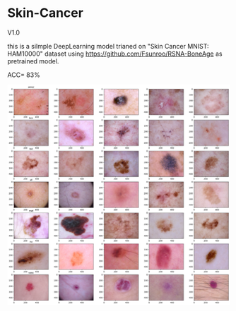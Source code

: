 # Skin-Cancer
V1.0

this is a silmple DeepLearning model trianed on "Skin Cancer MNIST: HAM10000" dataset using https://github.com/Fsunroo/RSNA-BoneAge as pretrained model.

ACC= 83%

![alt text](https://github.com/Fsunroo/Skin-Cancer/blob/main/2.png)
